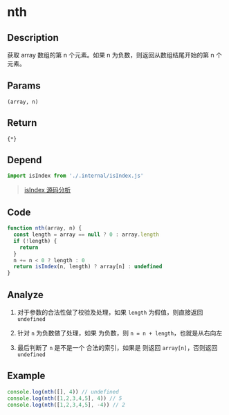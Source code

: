# nth

## Description
获取 array 数组的第 n 个元素。如果 n 为负数，则返回从数组结尾开始的第 n 个元素。

## Params
`(array, n)`

## Return
`{*}`

## Depend
```js
import isIndex from './.internal/isIndex.js'
```
> [isIndex 源码分析](../internal/isIndex.md)

## Code
```js
function nth(array, n) {
  const length = array == null ? 0 : array.length
  if (!length) {
    return
  }
  n += n < 0 ? length : 0
  return isIndex(n, length) ? array[n] : undefined
}
```

## Analyze
1. 对于参数的合法性做了校验及处理，如果 `length` 为假值，则直接返回 `undefined`
   
2. 针对 `n` 为负数做了处理，如果 为负数，则 `n = n + length`，也就是从右向左
3. 最后判断了 `n` 是不是一个 合法的索引，如果是 则返回 `array[n]`，否则返回 `undefined`

## Example
```js
console.log(nth([], 4)) // undefined
console.log(nth([1,2,3,4,5], 4)) // 5
console.log(nth([1,2,3,4,5], -4)) // 2
```
